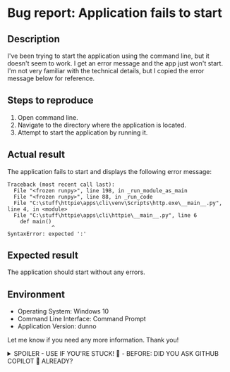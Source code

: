 # Bug report: Application fails to start  
   
## Description  
I've been trying to start the application using the command line, but it doesn't seem to work. I get an error message and the app just won't start. I'm not very familiar with the technical details, but I copied the error message below for reference.  
   
## Steps to reproduce  
1. Open command line.  
2. Navigate to the directory where the application is located.  
3. Attempt to start the application by running it.  
   
## Actual result  
The application fails to start and displays the following error message:  
```  
Traceback (most recent call last):  
  File "<frozen runpy>", line 198, in _run_module_as_main  
  File "<frozen runpy>", line 88, in _run_code  
  File "C:\stuff\httpie\apps\cli\venv\Scripts\http.exe\__main__.py", line 4, in <module>  
  File "C:\stuff\httpie\apps\cli\httpie\__main__.py", line 6  
    def main()  
              ^  
SyntaxError: expected ':'  
```  
   
## Expected result  
The application should start without any errors.  
   
## Environment  
- Operating System: Windows 10  
- Command Line Interface: Command Prompt
- Application Version: dunno 
   
Let me know if you need any more information. Thank you!

<details>
   <summary>SPOILER - USE IF YOU'RE STUCK! 🤔 - BEFORE: DID YOU ASK GITHUB COPILOT 🤖 ALREADY?</summary>

*System:* Oh, you're in luck! Looks like one of your colleagues has already started to work on this bug! Here's a comment they've left. 

---
   
**Chris Colleague:** I didn't get very far with my investigations but I think that there's a problem with the `__main__.py` file. Good luck figuring out the rest, I'm going on holiday now!

</details>
